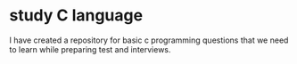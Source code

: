 # study C language
I have created a repository for basic c programming questions that we need to learn while preparing test and interviews.
